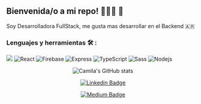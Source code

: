 ## Bienvenida/o a mi repo! 👩🏽‍💻 🚀
<p>

Soy Desarrolladora FullStack, me gusta mas desarrollar en el Backend 🇦🇷 
  
### Lenguajes y herramientas 🛠️ :
<p>
  <img alt"JavaScript" src="https://img.shields.io/badge/JavaScript-orange"/>
  <img alt="React" src="https://img.shields.io/badge/-React-45b8d8?style=flat-square&logo=react&logoColor=white" />
  <img alt="Firebase" src="https://img.shields.io/badge/-Firebase-FFA611?style=flat-square&logo=firebase&logoColor=white" />
  <img alt="Express" src="https://img.shields.io/badge/-Express-1B1B1B?style=flat-square&logo=express&logoColor=white%22" />
  <img alt="TypeScript" src="https://img.shields.io/badge/-TypeScript-007ACC?style=flat-square&logo=typescript&logoColor=white" />
  <img alt="Sass" src="https://img.shields.io/badge/-Sass-CD6799?style=flat-square&logo=sass&logoColor=white" />
  <img alt="Nodejs" src="https://img.shields.io/badge/-Nodejs-43853d?style=flat-square&logo=Node.js&logoColor=white" />
<p>
  
  
  
</p>
<div align="center">
  
 ![Camila's GitHub stats](https://github-readme-stats.vercel.app/api?username=lonerocamila&show_icons=true&theme=dracula)

</div>
 
 <div align="center">
  <p>
    
  [![Linkedin Badge](https://img.shields.io/badge/-LinkedIn-0e76a8?style=flat-square&logo=Linkedin&logoColor=white)](https://www.linkedin.com/in/camila-lo-nero-09bbaa1b8/)
  
  [![Medium Badge](https://img.shields.io/badge/medium-%2312100E.svg?&style=for-square&logo=medium&logoColor=white)](https://medium.com/@lonerocamila)
<p>
</div>




<!--
**lonerocamila/lonerocamila** is a ✨ _special_ ✨ repository because its `README.md` (this file) appears on your GitHub profile.



